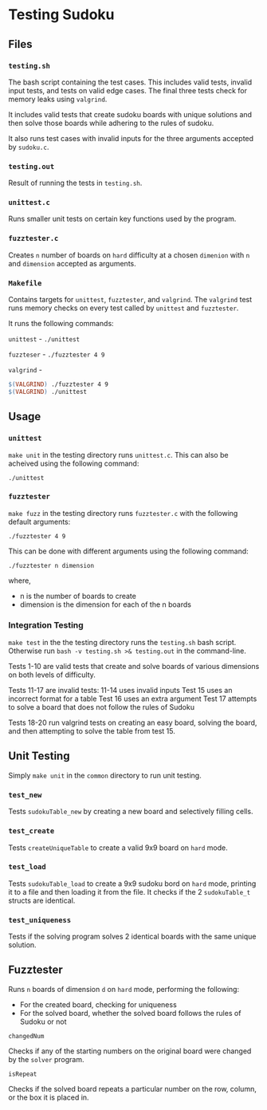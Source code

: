 # Testing Sudoku

## Files

### `testing.sh`

The bash script containing the test cases. This includes valid tests, invalid input tests, and tests on valid edge cases. The final three tests check for memory leaks using `valgrind`.

It includes valid tests that create sudoku boards with unique solutions and then solve those boards while adhering to the rules of sudoku.

It also runs test cases with invalid inputs for the three arguments accepted by `sudoku.c`.

### `testing.out`

Result of running the tests in `testing.sh`.

### `unittest.c`

Runs smaller unit tests on certain key functions used by the program.

### `fuzztester.c`

Creates `n` number of boards on `hard` difficulty at a chosen `dimenion` with `n` and `dimension` accepted as arguments.

### `Makefile`

Contains targets for `unittest`, `fuzztester`, and `valgrind`. The `valgrind` test runs memory checks on every test called by `unittest` and `fuzztester`.

It runs the following commands:

`unittest` - `./unittest`

`fuzzteser` - `./fuzztester 4 9`

`valgrind` -

```makefile
$(VALGRIND) ./fuzztester 4 9
$(VALGRIND) ./unittest
```

## Usage

### `unittest`

`make unit` in the testing directory runs `unittest.c`. This can also be acheived using the following command: 

`./unittest`

### `fuzztester`

`make fuzz` in the testing directory runs `fuzztester.c` with the following default arguments:

`./fuzztester 4 9`

This can be done with different arguments using the following command:

`./fuzztester n dimension`

where,

* n is the number of boards to create
* dimension is the dimension for each of the n boards

### Integration Testing

`make test` in the the testing directory runs the `testing.sh` bash script. Otherwise run `bash -v testing.sh >& testing.out` in the command-line.

Tests 1-10 are valid tests that create and solve boards of various dimensions on both levels of difficulty.

Tests 11-17 are invalid tests:
11-14 uses invalid inputs
Test 15 uses an incorrect format for a table
Test 16 uses an extra argument
Test 17 attempts to solve a board that does not follow the rules of Sudoku

Tests 18-20 run valgrind tests on creating an easy board, solving the board, and then attempting to solve the table from test 15.

## Unit Testing

Simply `make unit` in the `common` directory to run unit testing.

### `test_new`

Tests `sudokuTable_new` by creating a new board and selectively filling cells.

### `test_create`

Tests `createUniqueTable` to create a valid 9x9 board on `hard` mode.

### `test_load`

Tests `sudokuTable_load` to create a 9x9 sudoku bord on `hard` mode, printing it to a file and then loading it from the file. It checks if the 2 `sudokuTable_t` structs are identical.

### `test_uniqueness`

Tests if the solving program solves 2 identical boards with the same unique solution.

## Fuzztester

Runs `n` boards of dimension `d` on `hard` mode, performing the following:

* For the created board, checking for uniqueness
* For the solved board, whether the solved board follows the rules of Sudoku or not

`changedNum`

Checks if any of the starting numbers on the original board were changed by the `solver` program.

`isRepeat`

Checks if the solved board repeats a particular number on the row, column, or the box it is placed in.
